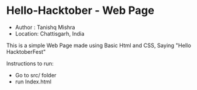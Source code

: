 # Hello-Hacktober - Web Page

-   Author : Tanishq Mishra
-   Location: Chattisgarh, India

This is a simple Web Page made using Basic Html and CSS,
Saying "Hello HacktoberFest"

Instructions to run:

-   Go to src/ folder
-   run Index.html
